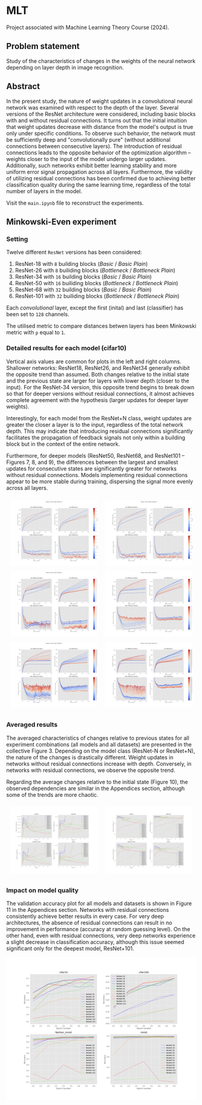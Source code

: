 # MLT
Project associated with Machine Learning Theory Course (2024).

## Problem statement

Study of the characteristics of changes in the weights of the neural network depending on layer depth in image recognition.

## Abstract

In the present study, the nature of weight updates in a convolutional neural network was examined with respect to the depth of the layer. Several versions of the ResNet architecture were considered, including basic blocks with and without residual connections. It turns out that the initial intuition that weight updates decrease with distance from the model's output is true only under specific conditions. To observe such behavior, the network must be sufficiently deep and "convolutionally pure" (without additional connections between consecutive layers). The introduction of residual connections leads to the opposite behavior of the optimization algorithm – weights closer to the input of the model undergo larger updates. Additionally, such networks exhibit better learning stability and more uniform error signal propagation across all layers. Furthermore, the validity of utilizing residual connections has been confirmed due to achieving better classification quality during the same learning time, regardless of the total number of layers in the model.

Visit the `main.ipynb` file to reconstruct the experiments.

## Minkowski-Even experiment

### Setting

Twelve different `ResNet` versions has been considered:

1. ResNet-18 with `8` building blocks (*Basic* / *Basic Plain*)
2. ResNet-26 with `8` builiding blocks (*Bottleneck* / *Bottleneck Plain*)
3. ResNet-34 with `16` building blocks (*Basic* / *Basic Plain*)
4. ResNet-50 with `16` builiding blocks (*Bottleneck* / *Bottleneck Plain*)
5. ResNet-68 with `32` building blocks (*Basic* / *Basic Plain*)
6. ResNet-101 with `32` builiding blocks (*Bottleneck* / *Bottleneck Plain*)

Each *convolutional* layer, except the first (inital) and last (classifier) has been set to `128` channels.

The utilised metric to compare distances betwen layers has been Minkowski metric with `p` equal to `1`.

### Detailed results for each model (cifar10)

Vertical axis values are common for plots in the left and right columns. Shallower networks: ResNet18, ResNet26, and ResNet34 generally exhibit the opposite trend than assumed. Both changes relative to the initial state and the previous state are larger for layers with lower depth (closer to the input). For the ResNet-34 version, this opposite trend begins to break down so that for deeper versions without residual connections, it almost achieves complete agreement with the hypothesis (larger updates for deeper layer weights).

Interestingly, for each model from the ResNet+N class, weight updates are greater the closer a layer is to the input, regardless of the total network depth. This may indicate that introducing residual connections significantly facilitates the propagation of feedback signals not only within a building block but in the context of the entire network.

Furthermore, for deeper models (ResNet50, ResNet68, and ResNet101 – Figures 7, 8, and 9), the differences between the largest and smallest updates for consecutive states are significantly greater for networks without residual connections. Models implementing residual connections appear to be more stable during training, dispersing the signal more evenly across all layers.

<div class="image-container">
  <style>
    .image-container {
      display: flex;
      justify-content: center;
    }
    .image-column {
      margin: 0 10px; /* Adjust the margin as needed */
    }
    .image-column p {
      margin: 10px 0; /* Adjust the margin as needed */
    }
  </style>

  <div class="image-column">
    <p align="center">
      <img src="./experiments/Minkowski-Even/cifar10/ResNet-18/Differences.png" alt="Differences" />
    </p>
    <p align="center">
      <img src="./experiments/Minkowski-Even/cifar10/ResNet-34/Differences.png" alt="Differences" />
    </p>
    <p align="center">
      <img src="./experiments/Minkowski-Even/cifar10/ResNet-68/Differences.png" alt="Differences" />
    </p>
  </div>

  <div class="image-column">
    <p align="center">
      <img src="./experiments/Minkowski-Even/cifar10/ResNet-26/Differences.png" alt="Differences" />
    </p>
    <p align="center">
      <img src="./experiments/Minkowski-Even/cifar10/ResNet-50/Differences.png" alt="Differences" />
    </p>
    <p align="center">
      <img src="./experiments/Minkowski-Even/cifar10/ResNet-101/Differences.png" alt="Differences" />
    </p>
  </div>
</div>

### Averaged results

The averaged characteristics of changes relative to previous states for all experiment combinations (all models and all datasets) are presented in the collective Figure 3. Depending on the model class (ResNet-N or ResNet+N), the nature of the changes is drastically different. Weight updates in networks without residual connections increase with depth. Conversely, in networks with residual connections, we observe the opposite trend.

Regarding the average changes relative to the initial state (Figure 10), the observed dependencies are similar in the Appendices section, although some of the trends are more chaotic.

<div class="image-container">
  <style>
    .image-container {
      display: flex;
      justify-content: center;
    }
    .image-column {
      margin: 0 10px; /* Adjust the margin as needed */
    }
    .image-column p {
      margin: 10px 0; /* Adjust the margin as needed */
    }
  </style>

  <div class="image-column">
    <p align="center">
      <img src="./experiments/Minkowski-Even/Gathered init differences.png" alt="Gathered init differences" />
    </p>
    </div>

  <div class="image-column">
    <p align="center">
      <img src="./experiments/Minkowski-Even/Gathered next differences.png" alt="Gathered next differences" />
    </p>
  </div>
</div>

### Impact on model quality

The validation accuracy plot for all models and datasets is shown in Figure 11 in the Appendices section. Networks with residual connections consistently achieve better results in every case. For very deep architectures, the absence of residual connections can result in no improvement in performance (accuracy at random guessing level). On the other hand, even with residual connections, very deep networks experience a slight decrease in classification accuracy, although this issue seemed significant only for the deepest model, ResNet+101.

<p align="center">
    <img src="./experiments/Minkowski-Even/Gathered accuracies.png" alt="Gathered accuracies" />
</p>